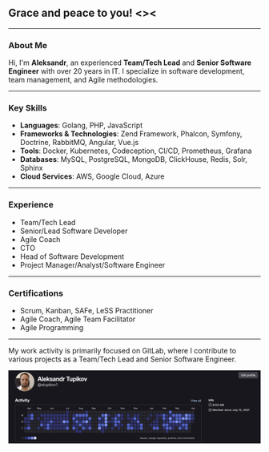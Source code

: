 ## Grace and peace to you! <><

---

### About Me

Hi, I'm **Aleksandr**, an experienced **Team/Tech Lead** and **Senior Software Engineer** with over 20 years in IT. I specialize in software development, team management, and Agile methodologies.

---

### Key Skills

- **Languages**: Golang, PHP, JavaScript
- **Frameworks & Technologies**: Zend Framework, Phalcon, Symfony, Doctrine, RabbitMQ, Angular, Vue.js
- **Tools**: Docker, Kubernetes, Codeception, CI/CD, Prometheus, Grafana
- **Databases**: MySQL, PostgreSQL, MongoDB, ClickHouse, Redis, Solr, Sphinx
- **Cloud Services**: AWS, Google Cloud, Azure

---

### Experience

- Team/Tech Lead
- Senior/Lead Software Developer
- Agile Coach
- CTO
- Head of Software Development
- Project Manager/Analyst/Software Engineer

---

### Certifications

- Scrum, Kanban, SAFe, LeSS Practitioner
- Agile Coach, Agile Team Facilitator
- Agile Programming

---

My work activity is primarily focused on GitLab, where I contribute to various projects as a Team/Tech Lead and Senior Software Engineer.

![GitLab Activity](atupikov1_gitlab.png)



